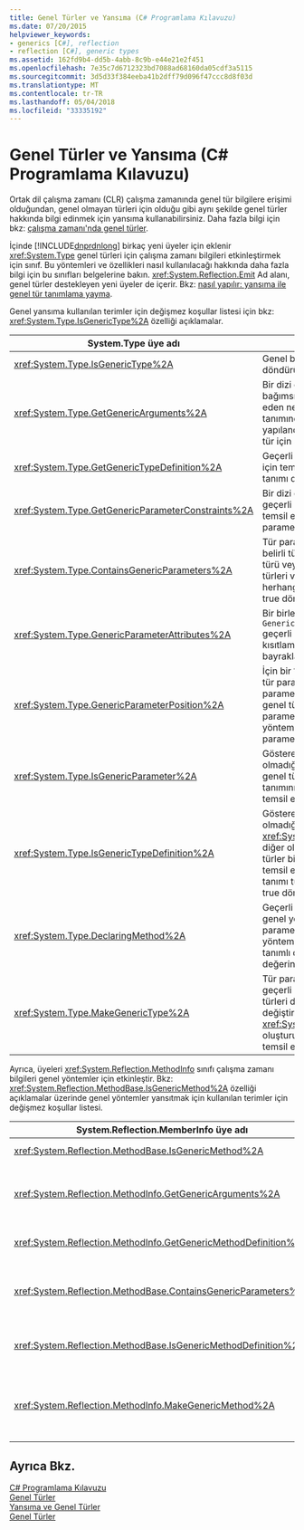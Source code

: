 ```yaml
---
title: Genel Türler ve Yansıma (C# Programlama Kılavuzu)
ms.date: 07/20/2015
helpviewer_keywords:
- generics [C#], reflection
- reflection [C#], generic types
ms.assetid: 162fd9b4-dd5b-4abb-8c9b-e44e21e2f451
ms.openlocfilehash: 7e35c7d6712323bd7088ad68160da05cdf3a5115
ms.sourcegitcommit: 3d5d33f384eeba41b2dff79d096f47ccc8d8f03d
ms.translationtype: MT
ms.contentlocale: tr-TR
ms.lasthandoff: 05/04/2018
ms.locfileid: "33335192"
---
```

# <a name="generics-and-reflection-c-programming-guide"></a>Genel Türler ve Yansıma (C# Programlama Kılavuzu)
Ortak dil çalışma zamanı (CLR) çalışma zamanında genel tür bilgilere erişimi olduğundan, genel olmayan türleri için olduğu gibi aynı şekilde genel türler hakkında bilgi edinmek için yansıma kullanabilirsiniz. Daha fazla bilgi için bkz: [çalışma zamanı'nda genel türler](../../../csharp/programming-guide/generics/generics-in-the-run-time.md).  
  
 İçinde [!INCLUDE[dnprdnlong](~/includes/dnprdnlong-md.md)] birkaç yeni üyeler için eklenir <xref:System.Type> genel türleri için çalışma zamanı bilgileri etkinleştirmek için sınıf. Bu yöntemleri ve özellikleri nasıl kullanılacağı hakkında daha fazla bilgi için bu sınıfları belgelerine bakın. <xref:System.Reflection.Emit> Ad alanı, genel türler destekleyen yeni üyeler de içerir. Bkz: [nasıl yapılır: yansıma ile genel tür tanımlama yayma](../../../framework/reflection-and-codedom/how-to-define-a-generic-type-with-reflection-emit.md).  
  
 Genel yansıma kullanılan terimler için değişmez koşullar listesi için bkz: <xref:System.Type.IsGenericType%2A> özelliği açıklamalar.  
  
|System.Type üye adı|Açıklama|  
|-----------------------------|-----------------|  
|<xref:System.Type.IsGenericType%2A>|Genel bir tür ise true döndürür.|  
|<xref:System.Type.GetGenericArguments%2A>|Bir dizi döndürür `Type` tür bağımsız değişkenleri temsil eden nesneler genel tür tanımında parametrelerinin yapılandırılmış bir tür veya tür için sağlanan.|  
|<xref:System.Type.GetGenericTypeDefinition%2A>|Geçerli yapılandırılmış türü için temel alınan genel tür tanımı döndürür.|  
|<xref:System.Type.GetGenericParameterConstraints%2A>|Bir dizi döndürür `Type` geçerli genel kısıtlamalar temsil eden nesneler parametre yazın.|  
|<xref:System.Type.ContainsGenericParameters%2A>|Tür parametreleri için değil belirli türleri sağlanmadı türü veya kendi kapsayan türleri veya yöntemlerden herhangi birini içeriyorsa, true döndürür.|  
|<xref:System.Type.GenericParameterAttributes%2A>|Bir birleşimini alır `GenericParameterAttributes` geçerli genel özel kısıtlamaları açıklayan bayrakları parametre yazın.|  
|<xref:System.Type.GenericParameterPosition%2A>|İçin bir `Type` temsil eden bir tür parametresi nesnesi tür parametresi konumunu genel tür tanımında veya tür parametresi bildirilen genel yöntem tanımını türü parametre listesinde alır.|  
|<xref:System.Type.IsGenericParameter%2A>|Gösteren bir değer alır olup olmadığını geçerli `Type` genel türü veya yöntemi tanımının türü parametresini temsil eder.|  
|<xref:System.Type.IsGenericTypeDefinition%2A>|Gösteren bir değer alır olup olmadığını geçerli <xref:System.Type> içinden diğer oluşturulan genel türler bir genel tür tanımını temsil eder. Genel bir tür tanımı türü temsil ediyorsa true döndürür.|  
|<xref:System.Type.DeclaringMethod%2A>|Geçerli genel tanımlanan genel yöntem tür parametresi ya da genel bir yöntemle tür parametresi tanımlı değil yoksa null değerini döndürür.|  
|<xref:System.Type.MakeGenericType%2A>|Tür parametreleri için geçerli genel tür tanımı türleri dizisi öğelerini değiştirir ve döndürür bir <xref:System.Type> oluşturulan türü elde edilen temsil eden nesne.|  
  
 Ayrıca, üyeleri <xref:System.Reflection.MethodInfo> sınıfı çalışma zamanı bilgileri genel yöntemler için etkinleştir. Bkz: <xref:System.Reflection.MethodBase.IsGenericMethod%2A> özelliği açıklamalar üzerinde genel yöntemler yansıtmak için kullanılan terimler için değişmez koşullar listesi.  
  
|System.Reflection.MemberInfo üye adı|Açıklama|  
|----------------------------------------------|-----------------|  
|<xref:System.Reflection.MethodBase.IsGenericMethod%2A>|Bir yöntem genel ise true, aksi durumda değeri döndürür.|  
|<xref:System.Reflection.MethodInfo.GetGenericArguments%2A>|Oluşturulan genel yönteminin tür bağımsız değişkenleri veya genel yöntem tanımını tür parametrelerini temsil eden tür nesneleri içeren bir dizi döndürür.|  
|<xref:System.Reflection.MethodInfo.GetGenericMethodDefinition%2A>|Geçerli yapılandırılmış yöntemi için temel alınan genel yöntem tanımını döndürür.|  
|<xref:System.Reflection.MethodBase.ContainsGenericParameters%2A>|Kendisi için değil belirli türleri sağlanmadı herhangi bir tür parametre yöntemi veya kapsayan türlerinden herhangi birini içeriyorsa, true döndürür.|  
|<xref:System.Reflection.MethodBase.IsGenericMethodDefinition%2A>|Varsa true değerini döndürür geçerli <xref:System.Reflection.MethodInfo> genel yöntem tanımını temsil eder.|  
|<xref:System.Reflection.MethodInfo.MakeGenericMethod%2A>|Tür parametreleri için geçerli genel yöntem tanımını türleri dizisi öğeleri değiştirir ve döndürür bir <xref:System.Reflection.MethodInfo> oluşturulan yöntemi elde edilen temsil eden nesne.|  
  
## <a name="see-also"></a>Ayrıca Bkz.  
 [C# Programlama Kılavuzu](../../../csharp/programming-guide/index.md)  
 [Genel Türler](../../../csharp/programming-guide/generics/index.md)  
 [Yansıma ve Genel Türler](../../../framework/reflection-and-codedom/reflection-and-generic-types.md)  
 [Genel Türler](~/docs/standard/generics/index.md)
